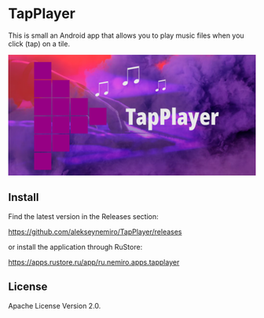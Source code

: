 # TapPlayer

This is small an Android app that allows you to play music files when you click (tap) on a tile.

![TapPlayer](media-kit/banner1024x500.png)

## Install

Find the latest version in the Releases section:

https://github.com/alekseynemiro/TapPlayer/releases

or install the application through RuStore:

https://apps.rustore.ru/app/ru.nemiro.apps.tapplayer

## License

Apache License Version 2.0.
